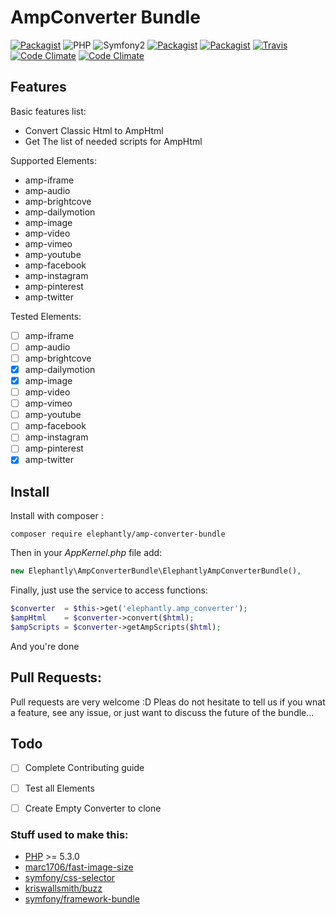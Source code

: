# AmpConverter Bundle
[![Packagist](https://img.shields.io/packagist/v/elephantly/amp-converter-bundle.svg?style=flat-square)](https://packagist.org/packages/elephantly/amp-converter-bundle)
![PHP](https://img.shields.io/badge/PHP-%3E%3D5.3.0-brightgreen.svg?style=flat-square)
![Symfony2](https://img.shields.io/badge/Symfony2-%3E2.7-brightgreen.svg?style=flat-square)
[![Packagist](https://img.shields.io/packagist/dt/elephantly/amp-converter-bundle.svg?style=flat-square)](https://packagist.org/packages/elephantly/amp-converter-bundle)
[![Packagist](https://img.shields.io/packagist/l/elephantly/amp-converter-bundle.svg?style=flat-square)](https://packagist.org/packages/elephantly/amp-converter-bundle)
[![Travis](https://img.shields.io/travis/elephantly/AmpConverterBundle.svg?style=flat-square)](https://travis-ci.org/elephantly/AmpConverterBundle)
[![Code Climate](https://img.shields.io/codeclimate/github/elephantly/AmpConverterBundle.svg?style=flat-square)](https://codeclimate.com/github/elephantly/AmpConverterBundle)
[![Code Climate](https://img.shields.io/codeclimate/coverage/github/elephantly/AmpConverterBundle.svg?style=flat-square)](https://codeclimate.com/github/elephantly/AmpConverterBundle)

## Features

Basic features list:

 * Convert Classic Html to AmpHtml
 * Get The list of needed scripts for AmpHtml


Supported Elements:

 * amp-iframe
 * amp-audio
 * amp-brightcove
 * amp-dailymotion
 * amp-image
 * amp-video
 * amp-vimeo
 * amp-youtube
 * amp-facebook
 * amp-instagram
 * amp-pinterest
 * amp-twitter

 Tested Elements:

 - [ ] amp-iframe
 - [ ] amp-audio
 - [ ] amp-brightcove
 - [x] amp-dailymotion
 - [x] amp-image
 - [ ] amp-video
 - [ ] amp-vimeo
 - [ ] amp-youtube
 - [ ] amp-facebook
 - [ ] amp-instagram
 - [ ] amp-pinterest
 - [x] amp-twitter

## Install

Install with composer :
```shell
composer require elephantly/amp-converter-bundle
```
Then in your *AppKernel.php* file add:
```php
new Elephantly\AmpConverterBundle\ElephantlyAmpConverterBundle(),
```
Finally, just use the service to access functions:
```php
$converter  = $this->get('elephantly.amp_converter');
$ampHtml    = $converter->convert($html);
$ampScripts = $converter->getAmpScripts($html);
```
And you're done


## Pull Requests:

Pull requests are very welcome :D
Pleas do not hesitate to tell us if you wnat a feature, see any issue, or just want to discuss the future of the bundle...

## Todo

 - [ ] Complete Contributing guide
 - [ ] Test all Elements
 - [ ] Create Empty Converter to clone
 

### Stuff used to make this:

 * [PHP](http://php.net/) >= 5.3.0
 * [marc1706/fast-image-size](https://github.com/marc1706/fast-image-size)
 * [symfony/css-selector](https://github.com/symfony/css-selector)
 * [kriswallsmith/buzz](https://github.com/kriswallsmith/Buzz)
 * [symfony/framework-bundle](https://github.com/symfony/framework-bundle)
